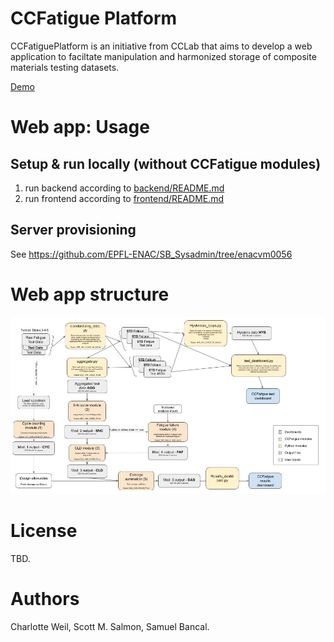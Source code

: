 # CCFatigue Platform

CCFatiguePlatform is an initiative from CCLab that aims to develop a web application to faciltate manipulation and harmonized storage of composite materials testing datasets.

[Demo](https://ccfatigue-test.epfl.ch/)



# Web app: Usage

## Setup & run locally (without CCFatigue modules)

1. run backend according to [backend/README.md](backend/README.md)
2. run frontend according to [frontend/README.md](frontend/README.md)


## Server provisioning
See https://github.com/EPFL-ENAC/SB_Sysadmin/tree/enacvm0056



# Web app structure
<img src="flowchart_CCFATIGUE.jpg" style="width: 650px; max-width: 100%; height: auto" title="Click to enlarge picture" />


# License
TBD.

# Authors
Charlotte Weil, Scott M. Salmon, Samuel Bancal.
